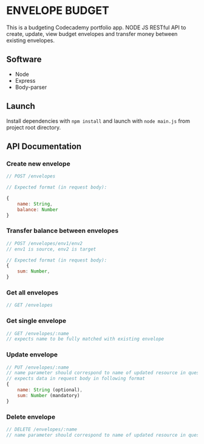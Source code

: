 # ENVELOPE BUDGET

This is a budgeting Codecademy portfolio app. NODE JS RESTful API to create, update, view budget envelopes and transfer money between existing envelopes.

## Software

- Node
- Express
- Body-parser

## Launch

Install dependencies with ```npm install``` and launch with ```node main.js``` from project root directory.  

## API Documentation

### Create new envelope

```JavaScript
// POST /envelopes 

// Expected format (in request body): 

{
    name: String,
    balance: Number
}
```

### Transfer balance between envelopes

```JavaScript
// POST /envelopes/env1/env2
// env1 is source, env2 is target

// Expected format (in request body):
{
    sum: Number,
}
```

### Get all envelopes

```JavaScript
// GET /envelopes
```

### Get single envelope

```JavaScript
// GET /envelopes/:name
// expects name to be fully matched with existing envelope
```

### Update envelope

```JavaScript
// PUT /envelopes/:name
// name parameter should correspond to name of updated resource in question
// expects data in request body in following format
{
    name: String (optional),
    sum: Number (mandatory)
}
```

### Delete envelope

```JavaScript
// DELETE /envelopes/:name
// name parameter should correspond to name of updated resource in question
```
